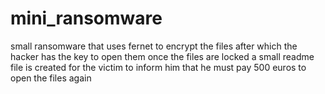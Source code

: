# mini_ransomware
small ransomware that uses fernet to encrypt the files after which the hacker has the key to open them once the files are locked a small readme file is created for the victim to inform him
that he must pay 500 euros to open the files again
